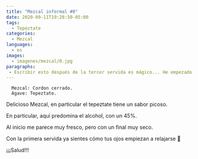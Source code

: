 ```yaml
---
title: "Mezcal informal #0"
date: 2020-09-11T19:28:50-05:00
tags:
  - Tepeztate
categories:
  - Mezcal
languages:
  - es
images:
  - imagenes/mezcal/0.jpg
paragraphs:
 - Escribir esto después de la tercer servida es mágico... He empezado una afición por esta bebida, mejor dicho, hace tiempo empecé... Mezcal informal será una serie de posts donde intentaré, de la mejor forma posible, sobretodo después de varias copitas, detallar algún mezcal.
---
```


```none
  Mezcal: Cordon cerrado.
  Agave: Tepeztate.
```

Delicioso Mezcal, en particular el tepeztate tiene un sabor picoso.

En particular, aquí predomina el alcohol, con un 45%.

Al inicio me parece muy fresco, pero con un final muy seco.

Con la primera servida ya sientes cómo tus ojos empiezan a relajarse 🙂

¡¡¡Salud!!!
